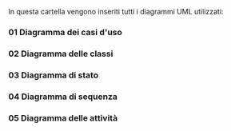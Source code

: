 In questa cartella vengono inseriti tutti i diagrammi UML utilizzati:

### 01 Diagramma dei casi d'uso

### 02 Diagramma delle classi

### 03 Diagramma di stato

### 04 Diagramma di sequenza

### 05 Diagramma delle attività
